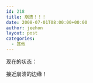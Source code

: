 ```yaml
---
id: 218
title: 崩溃！！！
date: 2008-07-01T08:00:00+00:00
author: jeehon
layout: post
categories:
  - 其他
---
```

现在的状态：

接近崩溃的边缘！